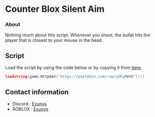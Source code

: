 # Counter Blox Silent Aim

### About

Nothing much about this script. Whenever you shoot, the bullet hits the player that is closest to your mouse in the head.

## Script

Load the script by using the code below or by copying it from [here](https://github.com/ExunysDev/CBROX-Silent-Aim/blob/main/Counter%20Blox%20Silent%20Aim.lua).
```lua
loadstring(game:HttpGet("https://pastebin.com/raw/yUFyMWU0"))()
```

## Contact information

- Discord : [Exunys](https://discord.com/users/611111398818316309)
- ROBLOX : [Exunys](https://www.roblox.com/users/330279990/profile)
